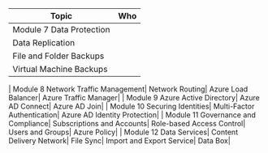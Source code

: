 Topic | Who
---|---
Module 7 Data Protection|
Data Replication|
File and Folder Backups|
Virtual Machine Backups|
 | 
Module 8 Network Traffic Management|
Network Routing|
Azure Load Balancer|
Azure Traffic Manager|
 | 
Module 9 Azure Active Directory|
Azure AD Connect|
Azure AD Join|
 | 
Module 10 Securing Identities|
Multi-Factor Authentication|
Azure AD Identity Protection|
 | 
Module 11 Governance and Compliance|
Subscriptions and Accounts|
Role-based Access Control|
Users and Groups|
Azure Policy|
 | 
Module 12 Data Services|
Content Delivery Network|
File Sync|
Import and Export Service|
Data Box|

